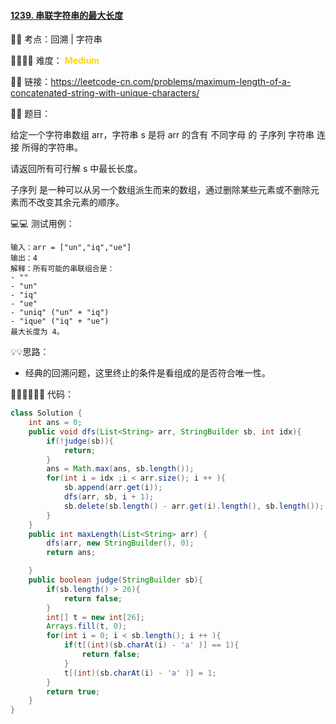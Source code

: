#### [1239. 串联字符串的最大长度](https://leetcode-cn.com/problems/maximum-length-of-a-concatenated-string-with-unique-characters/)

🔑🔑 考点：回溯 | 字符串

🚴‍♀️🚴‍♀️ 难度： <span style = "color:gold; font-weight:bold">Medium</span>

🔗🔗 链接：https://leetcode-cn.com/problems/maximum-length-of-a-concatenated-string-with-unique-characters/

📖📖 题目：

给定一个字符串数组 arr，字符串 s 是将 arr 的含有 不同字母 的 子序列 字符串 连接 所得的字符串。

请返回所有可行解 s 中最长长度。

子序列 是一种可以从另一个数组派生而来的数组，通过删除某些元素或不删除元素而不改变其余元素的顺序。

💻💻 测试用例：

```
输入：arr = ["un","iq","ue"]
输出：4
解释：所有可能的串联组合是：
- ""
- "un"
- "iq"
- "ue"
- "uniq" ("un" + "iq")
- "ique" ("iq" + "ue")
最大长度为 4。
```

💡💡思路：

- 经典的回溯问题，这里终止的条件是看组成的是否符合唯一性。



👩🏻‍💻🧑🏻‍💻 代码：

```Java
class Solution {
    int ans = 0;
    public void dfs(List<String> arr, StringBuilder sb, int idx){
        if(!judge(sb)){
            return;
        }
        ans = Math.max(ans, sb.length());
        for(int i = idx ;i < arr.size(); i ++ ){
            sb.append(arr.get(i));
            dfs(arr, sb, i + 1);
            sb.delete(sb.length() - arr.get(i).length(), sb.length());
        }
    }
    public int maxLength(List<String> arr) {
        dfs(arr, new StringBuilder(), 0);
        return ans;

    }
    public boolean judge(StringBuilder sb){
        if(sb.length() > 26){
            return false;
        }
        int[] t = new int[26];
        Arrays.fill(t, 0);
        for(int i = 0; i < sb.length(); i ++ ){
            if(t[(int)(sb.charAt(i) - 'a' )] == 1){
                return false;
            }
            t[(int)(sb.charAt(i) - 'a' )] = 1;
        }
        return true;
    }
}
```





